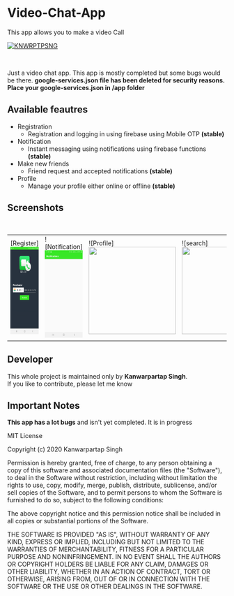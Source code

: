 # Video-Chat-App
This app allows you to make a video Call

[![KNWRPTPSNG](https://forthebadge.com/images/badges/built-by-developers.svg)](https://kanwarpartapsingh.com)

<br>

Just a video chat app. This app is mostly completed but some bugs would be there.
**google-services.json file has been deleted for security reasons. Place your google-services.json in /app folder**

## Available feautres

* Registration
  - Registration and logging in using firebase using Mobile OTP **(stable)**
* Notification
  - Instant messaging using notifications using firebase functions **(stable)**
* Make new friends
  - Friend request and accepted notifications **(stable)**
* Profile
  - Manage your profile either online or offline **(stable)**

## Screenshots

<br/>
<table>
  <tbody>
    <tr>
      <td>
        [Register] <img
          src="https://github.com/PartapSBimrah/Video-Chat-App/blob/master/screenshots/login.jpg" style="height:200px; width:200px;"/>
      </td>
      <td>
        ![Notification]<img
          src="https://github.com/PartapSBimrah/Video-Chat-App/blob/master/screenshots/notification.jpg" style="height:200px; width:200px;"/>
      </td>
      <td>
        ![Profile]<img
          src="https://github.com/PartapSBimrah/Video-Chat-App/blob/master/screenshots/profile.png" style="height:200px; width:200px;"/>
      </td>
      <td>
        ![search]<img
          src="https://github.com/PartapSBimrah/Video-Chat-App/blob/master/screenshots/search.png" style="height:200px; width:200px;"/>
      </td>
    </tr>
  </tbody>
</table>


## Developer

This whole project is maintained only by **Kanwarpartap Singh**.<br>
If you like to contribute, please let me know


## Important Notes
**This app has a lot bugs** and isn't yet completed. It is in progress


MIT License

Copyright (c) 2020 Kanwarpartap Singh

Permission is hereby granted, free of charge, to any person obtaining a copy
of this software and associated documentation files (the "Software"), to deal
in the Software without restriction, including without limitation the rights
to use, copy, modify, merge, publish, distribute, sublicense, and/or sell
copies of the Software, and to permit persons to whom the Software is
furnished to do so, subject to the following conditions:

The above copyright notice and this permission notice shall be included in all
copies or substantial portions of the Software.

THE SOFTWARE IS PROVIDED "AS IS", WITHOUT WARRANTY OF ANY KIND, EXPRESS OR
IMPLIED, INCLUDING BUT NOT LIMITED TO THE WARRANTIES OF MERCHANTABILITY,
FITNESS FOR A PARTICULAR PURPOSE AND NONINFRINGEMENT. IN NO EVENT SHALL THE
AUTHORS OR COPYRIGHT HOLDERS BE LIABLE FOR ANY CLAIM, DAMAGES OR OTHER
LIABILITY, WHETHER IN AN ACTION OF CONTRACT, TORT OR OTHERWISE, ARISING FROM,
OUT OF OR IN CONNECTION WITH THE SOFTWARE OR THE USE OR OTHER DEALINGS IN THE
SOFTWARE.
